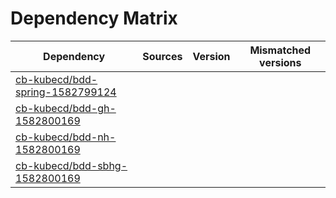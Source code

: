 # Dependency Matrix

Dependency | Sources | Version | Mismatched versions
---------- | ------- | ------- | -------------------
[cb-kubecd/bdd-spring-1582799124](https://github.com/cb-kubecd/bdd-spring-1582799124.git) |  | []() | 
[cb-kubecd/bdd-gh-1582800169](https://github.com/cb-kubecd/bdd-gh-1582800169.git) |  | []() | 
[cb-kubecd/bdd-nh-1582800169](https://github.com/cb-kubecd/bdd-nh-1582800169.git) |  | []() | 
[cb-kubecd/bdd-sbhg-1582800169](https://github.com/cb-kubecd/bdd-sbhg-1582800169.git) |  | []() | 
